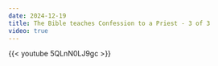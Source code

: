```yaml
---
date: 2024-12-19
title: The Bible teaches Confession to a Priest - 3 of 3
video: true
---
```



{{< youtube 5QLnN0LJ9gc >}}
